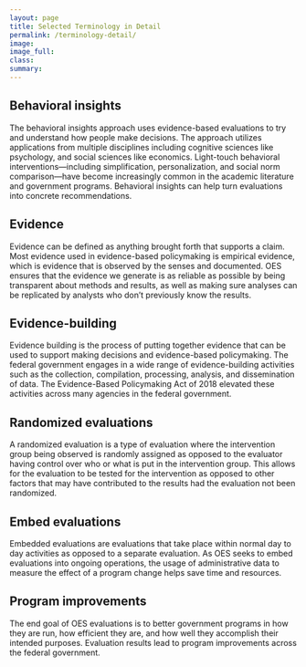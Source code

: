 ```yaml
---
layout: page
title: Selected Terminology in Detail
permalink: /terminology-detail/
image:
image_full: 
class:
summary: 
---
```

## Behavioral insights
The behavioral insights  approach uses evidence-based evaluations to try and understand how people make decisions. The approach utilizes applications from multiple disciplines including cognitive sciences like psychology, and social sciences like economics. Light-touch behavioral interventions—including simplification, personalization, and social norm comparison—have become increasingly  common in the academic literature and government programs. Behavioral insights can help turn evaluations into concrete recommendations.

## Evidence
Evidence can be defined as anything brought forth that supports a claim. Most evidence used in evidence-based policymaking is empirical evidence, which is evidence that is observed by the senses and documented. OES ensures that the evidence we generate is as reliable as possible by being transparent about methods and results, as well as making sure analyses can be replicated by analysts who don’t previously know the results.

## Evidence-building
Evidence building is the process of putting together evidence that can be used to support making decisions and evidence-based policymaking. The federal government engages in a wide range of evidence-building activities such as the collection, compilation, processing, analysis, and dissemination of data. The Evidence-Based Policymaking Act of 2018 elevated these activities across many agencies in the federal government.

## Randomized evaluations
A randomized evaluation is a type of evaluation where the intervention group being observed is randomly assigned as opposed to the evaluator having control over who or what is put in the intervention group. This allows for the evaluation to be tested for the intervention as opposed to other factors that may have contributed to the results had the evaluation not been randomized.

## Embed evaluations
Embedded evaluations are evaluations that take place within normal day to day activities as opposed to a separate evaluation. As OES seeks to embed evaluations into ongoing operations, the usage of administrative data to measure the effect of a program change helps save time and resources.

## Program improvements
The end goal of OES evaluations is to better government programs in how they are run, how efficient they are, and how well they accomplish their intended purposes. Evaluation results lead to program improvements across the federal government.

